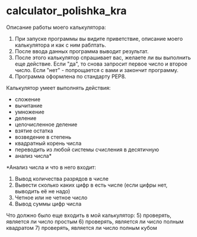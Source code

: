 # calculator_polishka_kra
Описание работы моего калькулятора:
1. При запуске программы вы видите приветствие, описание моего калькулятора и как с ним раблтать.
2. После ввода данных программа выводит результат.
3. После этого калькулятор спрашивает вас, желаете ли вы выполнить еще действие. Если "да", то снова запросит первое число и второе число. Если "нет" - попрощается с вами и закончит программу.
4. Программа оформлена по стандарту  PEP8.  

Калькулятор умеет выполнять действия: 
- сложение
- вычитание
- умножение
- деление
- целочисленное деление
- взятие остатка
- возведение в степень
- квадратный корень числа
- переводить из любой системы счисления в десятичную
- анализ числа*


*Анализ числа и что в него входит:
1) Вывод количества разрядов в числе
2) Вывести сколько каких цифр в есть числе (если цифры нет, выводить её не надо)
3) Четное или не четное число
4) Вывод суммы цифр числа

Что должно было еще входить в мой калькулятор:
5) проверять, является ли число простым
6) проверять, является ли число полным квадратом 
7) проверять, является ли число полным кубом
